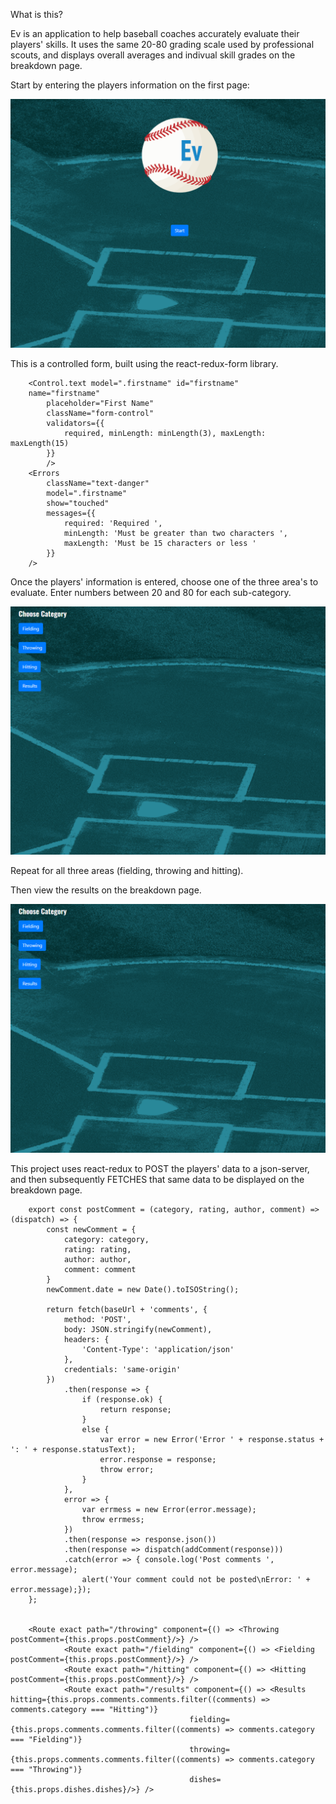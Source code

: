 What is this?

Ev is an application to help baseball coaches accurately evaluate their players' skills. It uses the same 20-80 grading scale used by professional scouts, and displays overall averages and indivual skill grades on the breakdown page.

Start by entering the players information on the first page:

![Alt Text](https://github.com/Morganhtrotter/Ev/blob/master/public/assets/images/PlayerInfo.gif)

This is a controlled form, built using the react-redux-form library.

		<Control.text model=".firstname" id="firstname"
		name="firstname"
            placeholder="First Name"
            className="form-control"
            validators={{
                required, minLength: minLength(3), maxLength: maxLength(15)
            }}
            />
        <Errors
            className="text-danger"
            model=".firstname"
            show="touched"
            messages={{
                required: 'Required ',
                minLength: 'Must be greater than two characters ',
                maxLength: 'Must be 15 characters or less '
            }}
        />

Once the players' information is entered, choose one of the three area's to evaluate. Enter numbers between 20 and 80 for each sub-category.

![Alt Text](https://github.com/Morganhtrotter/Ev/blob/master/public/assets/images/EnterNumbers.gif)

Repeat for all three areas (fielding, throwing and hitting).

Then view the results on the breakdown page.

![Alt Text](https://github.com/Morganhtrotter/Ev/blob/master/public/assets/images/Breakdown.gif)

This project uses react-redux to POST the players' data to a json-server, and then subsequently FETCHES that same data to be displayed on the breakdown page.

		export const postComment = (category, rating, author, comment) => (dispatch) => {
			const newComment = {
				category: category,
				rating: rating,
				author: author,
				comment: comment
			}
			newComment.date = new Date().toISOString();

			return fetch(baseUrl + 'comments', {
				method: 'POST',
				body: JSON.stringify(newComment),
				headers: {
					'Content-Type': 'application/json'
				},
				credentials: 'same-origin'
			})
				.then(response => {
					if (response.ok) {
						return response;
					}
					else {
						var error = new Error('Error ' + response.status + ': ' + response.statusText);
						error.response = response;
						throw error;
					}
				},
				error => {
					var errmess = new Error(error.message);
					throw errmess;
				})
				.then(response => response.json())
				.then(response => dispatch(addComment(response)))
				.catch(error => { console.log('Post comments ', error.message);
					alert('Your comment could not be posted\nError: ' + error.message);});
		};


		<Route exact path="/throwing" component={() => <Throwing postComment={this.props.postComment}/>} />
	    		<Route exact path="/fielding" component={() => <Fielding postComment={this.props.postComment}/>} />
	    		<Route exact path="/hitting" component={() => <Hitting postComment={this.props.postComment}/>} />
	    		<Route exact path="/results" component={() => <Results hitting={this.props.comments.comments.filter((comments) => comments.category === "Hitting")}
	    									fielding={this.props.comments.comments.filter((comments) => comments.category === "Fielding")}
	    									throwing={this.props.comments.comments.filter((comments) => comments.category === "Throwing")}
	    									dishes={this.props.dishes.dishes}/>} />
